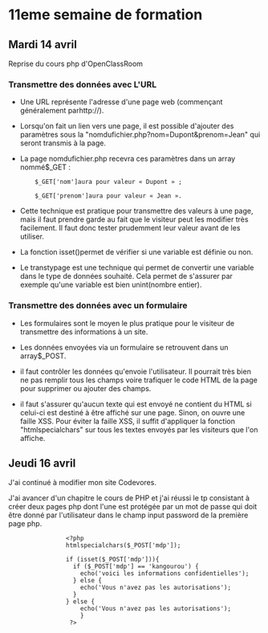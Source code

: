 # 11eme semaine de formation

## Mardi 14 avril

Reprise du cours php d'OpenClassRoom

### Transmettre des données avec L'URL

- Une URL représente l'adresse d'une page web (commençant généralement parhttp://).

- Lorsqu'on fait un lien vers une page, il est possible d'ajouter des paramètres sous la "nomdufichier.php?nom=Dupont&prenom=Jean" qui seront transmis à la page.

- La page nomdufichier.php recevra ces paramètres dans un array nommé$_GET :

          $_GET['nom']aura pour valeur « Dupont » ;

          $_GET['prenom']aura pour valeur « Jean ».

- Cette technique est pratique pour transmettre des valeurs à une page, mais il faut prendre garde au fait que le visiteur peut les modifier très facilement. Il faut donc tester prudemment leur valeur avant de les utiliser.

- La fonction isset()permet de vérifier si une variable est définie ou non.

- Le transtypage est une technique qui permet de convertir une variable dans le type de données souhaité. Cela permet de s'assurer par exemple qu'une variable est bien unint(nombre entier).


### Transmettre des données avec un formulaire

- Les formulaires sont le moyen le plus pratique pour le visiteur de transmettre des informations à un site. 

- Les données envoyées via un formulaire se retrouvent dans un array$_POST.

- il faut contrôler les données qu'envoie l'utilisateur. Il pourrait très bien ne pas remplir tous les champs voire trafiquer le code HTML de la page pour supprimer ou ajouter des champs. 

- il faut s'assurer qu'aucun texte qui est envoyé ne contient du HTML si celui-ci est destiné à être affiché sur une page. Sinon, on ouvre une faille XSS. Pour éviter la faille XSS, il suffit d'appliquer la fonction "htmlspecialchars" sur tous les textes envoyés par les visiteurs que l'on affiche.

## Jeudi 16 avril

J'ai continué à modifier mon site Codevores.

J'ai avancer d'un chapitre le cours de PHP et j'ai réussi le tp consistant à créer deux pages php dont l'une est protégée par un mot de passe qui doit être donné par l'utilisateur dans le champ input password de la première page php. 

                    <?php
                    htmlspecialchars($_POST['mdp']);

                    if (isset($_POST['mdp'])){
                      if ($_POST['mdp'] == 'kangourou') {
                        echo('voici les informations confidentielles');
                      } else {
                        echo('Vous n'avez pas les autorisations');
                      }
                    } else {
                        echo('Vous n'avez pas les autorisations');
                        }
                     ?>
